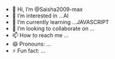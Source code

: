 - 👋 Hi, I’m @Saisha2009-max
- 👀 I’m interested in ...AI
- 🌱 I’m currently learning ...JAVASCRIPT
- 💞️ I’m looking to collaborate on ...
- 📫 How to reach me ...
- 😄 Pronouns: ...
- ⚡ Fun fact: ...

<!---
Saisha2009-max/Saisha2009-max is a ✨ special ✨ repository because its `README.md` (this file) appears on your GitHub profile.
You can click the Preview link to take a look at your changes.
--->
